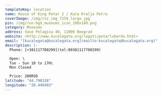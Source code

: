 ```yaml
---
templateKey: location
name: House of King Petar I / Kuća Kralja Petra
coverImage: /img/rsz_img_7259_large.jpg
pin: /img/run-bgd_museums_icon_100x100.png
category: Museums
address: Vase Pelagića 40, 11000 Beograd
website: <http://www.kucalegata.org/legati/petarlubarda.html>
email: "[kucalegata@kucalegata.org](mailto:kucalegata@kucalegata.org)"
description: |-
  Phone: [+381117700299](tel:00381117700299)

  Open: \
  Tue - Sun 10 to 17H\
  Mon Closed

  Price: 200RSD
latitude: "44.790328"
longitude: "20.440493"
---
```

